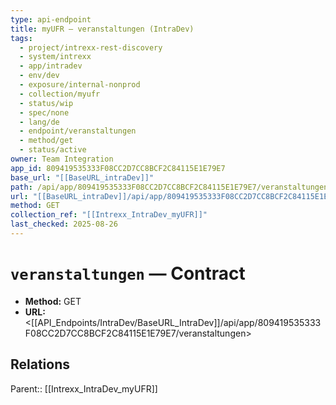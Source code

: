 ```yaml
---
type: api-endpoint
title: myUFR — veranstaltungen (IntraDev)
tags:
  - project/intrexx-rest-discovery
  - system/intrexx
  - app/intradev
  - env/dev
  - exposure/internal-nonprod
  - collection/myufr
  - status/wip
  - spec/none
  - lang/de
  - endpoint/veranstaltungen
  - method/get
  - status/active
owner: Team Integration
app_id: 809419535333F08CC2D7CC8BCF2C84115E1E79E7
base_url: "[[BaseURL_intraDev]]"
path: /api/app/809419535333F08CC2D7CC8BCF2C84115E1E79E7/veranstaltungen
url: "[[BaseURL_intraDev]]/api/app/809419535333F08CC2D7CC8BCF2C84115E1E79E7/veranstaltungen"
method: GET
collection_ref: "[[Intrexx_IntraDev_myUFR]]"
last_checked: 2025-08-26
---
```


# `veranstaltungen` — Contract
- **Method:** GET
- **URL:** <[[API_Endpoints/IntraDev/BaseURL_IntraDev]]/api/app/809419535333F08CC2D7CC8BCF2C84115E1E79E7/veranstaltungen>

## Relations
Parent:: [[Intrexx_IntraDev_myUFR]]
